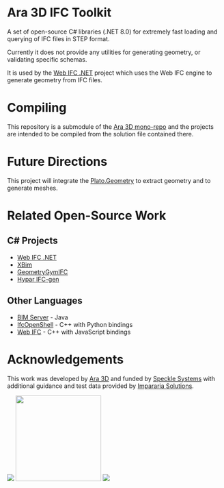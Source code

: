 # Ara 3D IFC Toolkit

A set of open-source C# libraries (.NET 8.0) 
for extremely fast loading and querying of IFC files in STEP format.

Currently it does not provide any utilities for generating geometry, or validating specific schemas.  

It is used by the [Web IFC .NET](https://github.com/ara3d/web-ifc-dotnet) project which uses 
the Web IFC engine to generate geometry from IFC files.

# Compiling

This repository is a submodule of the [Ara 3D mono-repo](https://githubcom/ara3d/ara3d) and the projects are intended to be compiled 
from the solution file contained there. 

# Future Directions

This project will integrate the [Plato.Geometry](https://github.com/ara3d/Plato.Geometry) to 
extract geometry and to generate meshes. 

# Related Open-Source Work 

## C# Projects 

* [Web IFC .NET](https://github.com/ara3d/web-ifc-dotnet) 
* [XBim](https://github.com/xBimTeam/XbimEssentials)
* [GeometryGymIFC](https://github.com/GeometryGym/GeometryGymIFC)
* [Hypar IFC-gen](https://github.com/hypar-io/ifc-gen)

## Other Languages 

* [BIM Server](https://github.com/opensourceBIM/BIMserver) - Java
* [IfcOpenShell](https://ifcopenshell.org/) - C++ with Python bindings
* [Web IFC](https://github.com/ThatOpen/engine_web-ifc) - C++ with JavaScript bindings

# Acknowledgements 

This work was developed by [Ara 3D](https://ara3d.com) and funded by [Speckle Systems](https://speckle.systems/) 
with additional guidance and test data provided by [Impararia Solutions](https://www.impararia.com/).

<image src="https://github.com/user-attachments/assets/443135ed-431e-4088-acf1-5a271d0c0e41"/>
<image src="https://github.com/user-attachments/assets/76431694-9005-4344-a8fa-3a993aaf50ed" width="200" valign="center"/>
<image src="https://github.com/user-attachments/assets/79298b1e-4765-42aa-b345-1e88d776694a"/>

